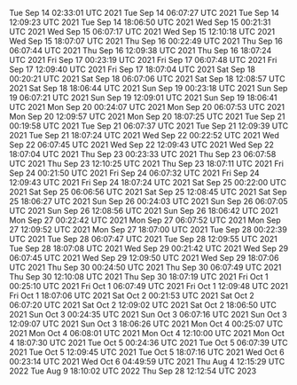 
Tue Sep 14 02:33:01 UTC 2021
Tue Sep 14 06:07:27 UTC 2021
Tue Sep 14 12:09:23 UTC 2021
Tue Sep 14 18:06:50 UTC 2021
Wed Sep 15 00:21:31 UTC 2021
Wed Sep 15 06:07:17 UTC 2021
Wed Sep 15 12:10:18 UTC 2021
Wed Sep 15 18:07:07 UTC 2021
Thu Sep 16 00:22:49 UTC 2021
Thu Sep 16 06:07:44 UTC 2021
Thu Sep 16 12:09:38 UTC 2021
Thu Sep 16 18:07:24 UTC 2021
Fri Sep 17 00:23:19 UTC 2021
Fri Sep 17 06:07:48 UTC 2021
Fri Sep 17 12:09:40 UTC 2021
Fri Sep 17 18:07:04 UTC 2021
Sat Sep 18 00:20:21 UTC 2021
Sat Sep 18 06:07:06 UTC 2021
Sat Sep 18 12:08:57 UTC 2021
Sat Sep 18 18:06:44 UTC 2021
Sun Sep 19 00:23:18 UTC 2021
Sun Sep 19 06:07:21 UTC 2021
Sun Sep 19 12:09:01 UTC 2021
Sun Sep 19 18:06:41 UTC 2021
Mon Sep 20 00:24:07 UTC 2021
Mon Sep 20 06:07:53 UTC 2021
Mon Sep 20 12:09:57 UTC 2021
Mon Sep 20 18:07:25 UTC 2021
Tue Sep 21 00:19:58 UTC 2021
Tue Sep 21 06:07:37 UTC 2021
Tue Sep 21 12:09:39 UTC 2021
Tue Sep 21 18:07:24 UTC 2021
Wed Sep 22 00:22:52 UTC 2021
Wed Sep 22 06:07:45 UTC 2021
Wed Sep 22 12:09:43 UTC 2021
Wed Sep 22 18:07:04 UTC 2021
Thu Sep 23 00:23:33 UTC 2021
Thu Sep 23 06:07:58 UTC 2021
Thu Sep 23 12:10:25 UTC 2021
Thu Sep 23 18:07:11 UTC 2021
Fri Sep 24 00:21:50 UTC 2021
Fri Sep 24 06:07:32 UTC 2021
Fri Sep 24 12:09:43 UTC 2021
Fri Sep 24 18:07:24 UTC 2021
Sat Sep 25 00:22:00 UTC 2021
Sat Sep 25 06:06:56 UTC 2021
Sat Sep 25 12:08:45 UTC 2021
Sat Sep 25 18:06:27 UTC 2021
Sun Sep 26 00:24:03 UTC 2021
Sun Sep 26 06:07:05 UTC 2021
Sun Sep 26 12:08:56 UTC 2021
Sun Sep 26 18:06:42 UTC 2021
Mon Sep 27 00:22:42 UTC 2021
Mon Sep 27 06:07:52 UTC 2021
Mon Sep 27 12:09:52 UTC 2021
Mon Sep 27 18:07:00 UTC 2021
Tue Sep 28 00:22:39 UTC 2021
Tue Sep 28 06:07:47 UTC 2021
Tue Sep 28 12:09:55 UTC 2021
Tue Sep 28 18:07:08 UTC 2021
Wed Sep 29 00:21:42 UTC 2021
Wed Sep 29 06:07:45 UTC 2021
Wed Sep 29 12:09:50 UTC 2021
Wed Sep 29 18:07:06 UTC 2021
Thu Sep 30 00:24:50 UTC 2021
Thu Sep 30 06:07:49 UTC 2021
Thu Sep 30 12:10:08 UTC 2021
Thu Sep 30 18:07:19 UTC 2021
Fri Oct  1 00:25:10 UTC 2021
Fri Oct  1 06:07:49 UTC 2021
Fri Oct  1 12:09:48 UTC 2021
Fri Oct  1 18:07:06 UTC 2021
Sat Oct  2 00:21:53 UTC 2021
Sat Oct  2 06:07:20 UTC 2021
Sat Oct  2 12:09:02 UTC 2021
Sat Oct  2 18:06:50 UTC 2021
Sun Oct  3 00:24:35 UTC 2021
Sun Oct  3 06:07:16 UTC 2021
Sun Oct  3 12:09:07 UTC 2021
Sun Oct  3 18:06:26 UTC 2021
Mon Oct  4 00:25:07 UTC 2021
Mon Oct  4 06:08:01 UTC 2021
Mon Oct  4 12:10:00 UTC 2021
Mon Oct  4 18:07:30 UTC 2021
Tue Oct  5 00:24:36 UTC 2021
Tue Oct  5 06:07:39 UTC 2021
Tue Oct  5 12:09:45 UTC 2021
Tue Oct  5 18:07:16 UTC 2021
Wed Oct  6 00:23:14 UTC 2021
Wed Oct  6 04:49:59 UTC 2021
Thu Aug  4 12:15:29 UTC 2022
Tue Aug  9 18:10:02 UTC 2022
Thu Sep 28 12:12:54 UTC 2023
